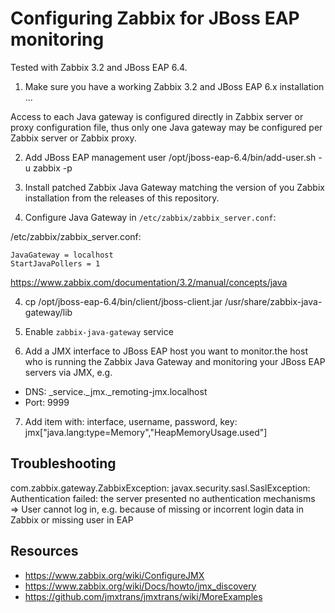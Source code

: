 Configuring Zabbix for JBoss EAP monitoring
===========================================

Tested with Zabbix 3.2 and JBoss EAP 6.4.

1. Make sure you have a working Zabbix 3.2 and JBoss EAP 6.x installation
...

Access to each Java gateway is configured directly in Zabbix server or proxy configuration file, thus only one Java gateway may be configured per Zabbix server or Zabbix proxy.

2. Add JBoss EAP management user
   /opt/jboss-eap-6.4/bin/add-user.sh -u zabbix -p <password>

2. Install patched Zabbix Java Gateway matching the version of you Zabbix installation from the releases of this repository.

3. Configure Java Gateway in ``/etc/zabbix/zabbix_server.conf``:

/etc/zabbix/zabbix_server.conf:

    JavaGateway = localhost
    StartJavaPollers = 1

https://www.zabbix.com/documentation/3.2/manual/concepts/java

4. cp /opt/jboss-eap-6.4/bin/client/jboss-client.jar /usr/share/zabbix-java-gateway/lib

5. Enable ``zabbix-java-gateway`` service

6. Add a JMX interface to JBoss EAP host you want to monitor.the host who is running the Zabbix Java Gateway and monitoring your JBoss EAP servers via JMX, e.g.

* DNS: _service._jmx._remoting-jmx.localhost 
* Port: 9999

7. Add item with:
interface, username, password, key: jmx["java.lang:type=Memory","HeapMemoryUsage.used"]

## Troubleshooting

com.zabbix.gateway.ZabbixException: javax.security.sasl.SaslException: Authentication failed: the server presented no authentication mechanisms
 => User cannot log in, e.g. because of missing or incorrent login data in Zabbix or missing user in EAP

## Resources

* https://www.zabbix.org/wiki/ConfigureJMX
* https://www.zabbix.org/wiki/Docs/howto/jmx_discovery
* https://github.com/jmxtrans/jmxtrans/wiki/MoreExamples

